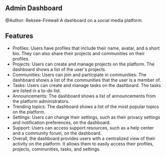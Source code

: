 ## Admin Dashboard

@Author: Reksee-Firewall
A dashboard on a social media platform.

## Features

- Profiles: Users have profiles that include their name, avatar, and a short bio. They can also share their projects and communities on their profiles.
- Projects: Users can create and manage projects on the platform. The dashboard shows a list of the user's projects.
- Communities: Users can join and participate in communities. The dashboard shows a list of the communities that the user is a member of.
- Tasks: Users can create and manage tasks on the dashboard. The tasks are listed in a to-do list.
- Announcements: The dashboard shows a list of announcements from the platform administrators.
- Trending topics: The dashboard shows a list of the most popular topics on the platform.
- Settings: Users can change their settings, such as their privacy settings and notification preferences, on the dashboard.
- Support: Users can access support resources, such as a help center and a community forum, on the dashboard.
- Overall, the dashboard provides users with a centralized view of their activity on the platform. It allows them to easily access their profiles, projects, communities, tasks, and settings.